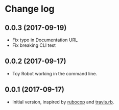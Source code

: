 # Change log

## 0.0.3 (2017-09-19)

* Fix typo in Documentation URL
* Fix breaking CLI test

## 0.0.2 (2017-09-17)

* Toy Robot working in the command line.

## 0.0.1 (2017-09-17)

* Initial version, inspired by [rubocop](https://github.com/bbatsov/rubocop/) and [travis.rb](https://github.com/travis-ci/travis.rb).
